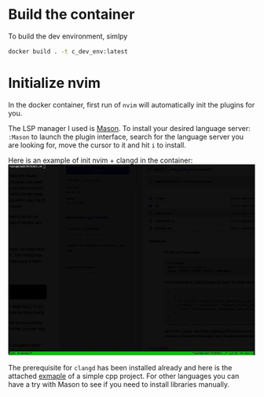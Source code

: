 # Build the container
To build the dev environment, simlpy
```bash
docker build . -t c_dev_env:latest
```

# Initialize nvim
In the docker container, first run of `nvim` will automatically init the plugins for you.

The LSP manager I used is [Mason](https://github.com/williamboman/mason.nvim). To install your desired language server: `:Mason` to launch the plugin interface, search for the language server you are looking for, move the cursor to it and hit `i` to install.

Here is an example of init nvim + clangd in the container:
![](https://github.com/keg0704/keg_c_dev_env/blob/master/imgs/init_nvim.gif)

The prerequisite for `clangd` has been installed already and here is the attached [exmaple](https://github.com/keg0704/keg_c_dev_env/tree/master/example) of a simple cpp project. For other languages you can have a try with Mason to see if you need to install libraries manually.
